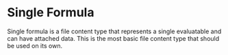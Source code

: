 # Single Formula

Single formula is a file content type that represents a single evaluatable and can have attached data. This is the most basic file content type that should be used on its own.